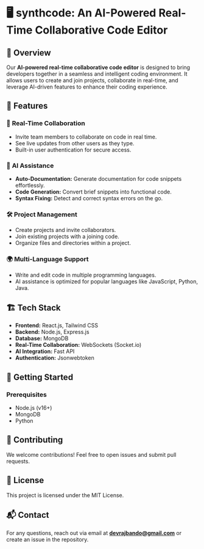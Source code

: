 # 🖥️ synthcode: An AI-Powered Real-Time Collaborative Code Editor

## 🚀 Overview
Our **AI-powered real-time collaborative code editor** is designed to bring developers together in a seamless and intelligent coding environment. It allows users to create and join projects, collaborate in real-time, and leverage AI-driven features to enhance their coding experience.

## 🌟 Features
### 🔗 **Real-Time Collaboration**
- Invite team members to collaborate on code in real time.
- See live updates from other users as they type.
- Built-in user authentication for secure access.

### 🤖 **AI Assistance**
- **Auto-Documentation:** Generate documentation for code snippets effortlessly.
- **Code Generation:** Convert brief snippets into functional code.
- **Syntax Fixing:** Detect and correct syntax errors on the go.

### 🛠️ **Project Management**
- Create projects and invite collaborators.
- Join existing projects with a joining code.
- Organize files and directories within a project.

### 🌍 **Multi-Language Support**
- Write and edit code in multiple programming languages.
- AI assistance is optimized for popular languages like JavaScript, Python, Java.

## 🏗️ Tech Stack
- **Frontend:** React.js, Tailwind CSS
- **Backend:** Node.js, Express.js
- **Database:** MongoDB
- **Real-Time Collaboration:** WebSockets (Socket.io)
- **AI Integration:** Fast API
- **Authentication:** Jsonwebtoken

## 📌 Getting Started
### Prerequisites
- Node.js (v16+)
- MongoDB
- Python

## 🤝 Contributing
We welcome contributions! Feel free to open issues and submit pull requests.

## 📜 License
This project is licensed under the MIT License.

## 📬 Contact
For any questions, reach out via email at **devrajbando@gmail.com** or create an issue in the repository.

